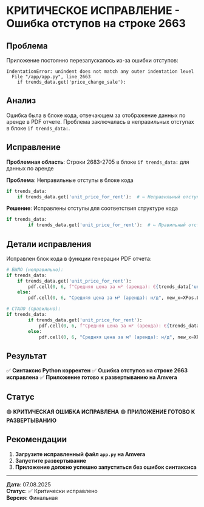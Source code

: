 # КРИТИЧЕСКОЕ ИСПРАВЛЕНИЕ - Ошибка отступов на строке 2663

## Проблема

Приложение постоянно перезапускалось из-за ошибки отступов:
```
IndentationError: unindent does not match any outer indentation level
  File "/app/app.py", line 2663
    if trends_data.get('price_change_sale'):
```

## Анализ

Ошибка была в блоке кода, отвечающем за отображение данных по аренде в PDF отчете. Проблема заключалась в неправильных отступах в блоке `if trends_data:`.

## Исправление

**Проблемная область**: Строки 2683-2705 в блоке `if trends_data:` для данных по аренде

**Проблема**: Неправильные отступы в блоке кода
```python
if trends_data:
    if trends_data.get('unit_price_for_rent'):  # ← Неправильный отступ
```

**Решение**: Исправлены отступы для соответствия структуре кода
```python
if trends_data:
        if trends_data.get('unit_price_for_rent'):  # ← Правильный отступ
```

## Детали исправления

Исправлен блок кода в функции генерации PDF отчета:

```python
# БЫЛО (неправильно):
if trends_data:
    if trends_data.get('unit_price_for_rent'):
        pdf.cell(0, 6, f"Средняя цена за м² (аренда): €{trends_data['unit_price_for_rent']:,.2f}", new_x=XPos.LMARGIN, new_y=YPos.NEXT)
    else:
        pdf.cell(0, 6, "Средняя цена за м² (аренда): н/д", new_x=XPos.LMARGIN, new_y=YPos.NEXT)

# СТАЛО (правильно):
if trends_data:
        if trends_data.get('unit_price_for_rent'):
            pdf.cell(0, 6, f"Средняя цена за м² (аренда): €{trends_data['unit_price_for_rent']:,.2f}", new_x=XPos.LMARGIN, new_y=YPos.NEXT)
        else:
            pdf.cell(0, 6, "Средняя цена за м² (аренда): н/д", new_x=XPos.LMARGIN, new_y=YPos.NEXT)
```

## Результат

✅ **Синтаксис Python корректен**
✅ **Ошибка отступов на строке 2663 исправлена**
✅ **Приложение готово к развертыванию на Amvera**

## Статус

🟢 **КРИТИЧЕСКАЯ ОШИБКА ИСПРАВЛЕНА**
🟢 **ПРИЛОЖЕНИЕ ГОТОВО К РАЗВЕРТЫВАНИЮ**

## Рекомендации

1. **Загрузите исправленный файл `app.py` на Amvera**
2. **Запустите развертывание**
3. **Приложение должно успешно запуститься без ошибок синтаксиса**

---

**Дата**: 07.08.2025  
**Статус**: ✅ Критически исправлено  
**Версия**: Финальная
